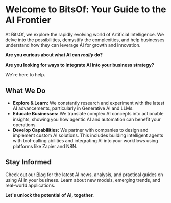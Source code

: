 # Welcome to BitsOf: Your Guide to the AI Frontier

At BitsOf, we explore the rapidly evolving world of Artificial Intelligence. We delve into the possibilities, demystify the complexities, and help businesses understand how they can leverage AI for growth and innovation.

**Are you curious about what AI can *really* do?**

**Are you looking for ways to integrate AI into your business strategy?**

We're here to help.

## What We Do

*   **Explore & Learn:** We constantly research and experiment with the latest AI advancements, particularly in Generative AI and LLMs.
*   **Educate Businesses:** We translate complex AI concepts into actionable insights, showing you how agentic AI and automation can benefit your operations.
*   **Develop Capabilities:** We partner with companies to design and implement custom AI solutions. This includes building intelligent agents with tool-calling abilities and integrating AI into your workflows using platforms like Zapier and N8N.

## Stay Informed

Check out our [Blog](/blog) for the latest AI news, analysis, and practical guides on using AI in your business. Learn about new models, emerging trends, and real-world applications.

**Let's unlock the potential of AI, together.**
